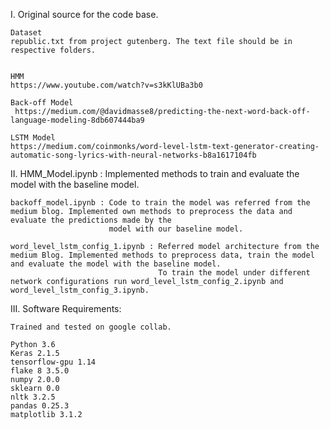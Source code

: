 I.	Original source for the code base.
	
	Dataset
	republic.txt from project gutenberg. The text file should be in respective folders.
	

	HMM
	https://www.youtube.com/watch?v=s3kKlUBa3b0 
	
	Back-off Model
	 https://medium.com/@davidmasse8/predicting-the-next-word-back-off-language-modeling-8db607444ba9   
	
	LSTM Model
	https://medium.com/coinmonks/word-level-lstm-text-generator-creating-automatic-song-lyrics-with-neural-networks-b8a1617104fb  


II. 
	HMM_Model.ipynb : Implemented methods to train and evaluate the model with the baseline model.
	
	backoff_model.ipynb : Code to train the model was referred from the medium blog. Implemented own methods to preprocess the data and evaluate the predictions made by the
						  model with our baseline model.
	
	word_level_lstm_config_1.ipynb : Referred model architecture from the medium Blog. Implemented methods to preprocess data, train the model and evaluate the model with the baseline model.
									 To train the model under different network configurations run word_level_lstm_config_2.ipynb and word_level_lstm_config_3.ipynb.
	




III.	Software Requirements:
	
	Trained and tested on google collab.
	
	Python 3.6	
	Keras 2.1.5  
	tensorflow-gpu 1.14
	flake 8 3.5.0
	numpy 2.0.0
	sklearn 0.0
	nltk 3.2.5
	pandas 0.25.3
	matplotlib 3.1.2
